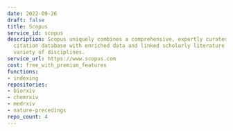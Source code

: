 ```yaml
---
date: 2022-09-26
draft: false
title: Scopus
service_id: scopus
description: Scopus uniquely combines a comprehensive, expertly curated abstract and
  citation database with enriched data and linked scholarly literature across a wide
  variety of disciplines.
service_url: https://www.scopus.com
cost: free_with_premium_features
functions:
- indexing
repositories:
- biorxiv
- chemrxiv
- medrxiv
- nature-precedings
repo_count: 4
---
```



